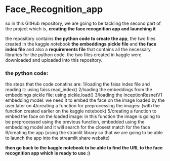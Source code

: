 # Face_Recognition_app
so in this GitHub repository, we are going to be tackling the second part of the project which is, ****creating the face recognition app and launching it**** 

the repository contains ****the python code to create the app****, the two files created in the kaggle notebook ****the embeddings pickle file**** and ****the face index file**** and also a ****requirements file**** that contains all the necessary libraries for the python code. the two files created in kaggle were downloaded and uploaded into this repository.

### the python code:
the steps that the code conatins are:
1/loading the faiss index file and reading it: using faiss.read_index()
2/loading the embeddings from the embeddings pickle file: using pickle.load()
3/loading the InceptionResnetV1 embedding model: we need it to embed the face on the image loaded by the user later on
4/creating a function for preprocessing the images: (with the function created earlier on the kaggle notebook)
5/creating a function to embed the face on the loaded image: in this function the image is going to be preprocessed using the previous function, embedded using the embedding model and it will search for the closest match for the face
6/creating the app (using the stramlit library so that we are going to be able to launch the app into the streamlit share website)

****then go back to the kaggle notebook to be able to find the URL to the face recognition app which is ready to use :)****
